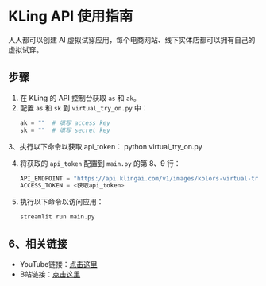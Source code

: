 # KLing API 使用指南

人人都可以创建 AI 虚拟试穿应用，每个电商网站、线下实体店都可以拥有自己的虚拟试穿。

## 步骤

1. 在 KLing 的 API 控制台获取 `as` 和 `ak`。
2. 配置 `as` 和 `sk` 到 `virtual_try_on.py` 中：
   ```python
   ak = ""  # 填写 access key
   sk = ""  # 填写 secret key

3、执行以下命令以获取 api_token：
python virtual_try_on.py

4. 将获取的 `api_token` 配置到 `main.py` 的第 8、9 行：
   ```python
   API_ENDPOINT = "https://api.klingai.com/v1/images/kolors-virtual-try-on"
   ACCESS_TOKEN = <获取api_token>
   
5. 执行以下命令以访问应用：
   ```bash
   streamlit run main.py

## 6、相关链接

- YouTube链接：[点击这里](https://www.youtube.com/watch?v=ClyI32_zsRY)
- B站链接：[点击这里](https://www.bilibili.com/video/BV1eMC2YNEyA/)
